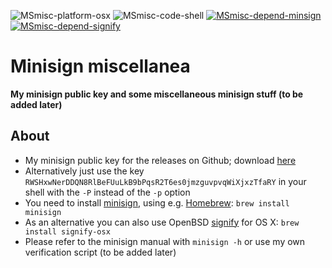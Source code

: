 ![MSmisc-platform-osx](https://img.shields.io/badge/platform-OS%20X-lightgrey.svg)
![MSmisc-code-shell](https://img.shields.io/badge/code-shell-yellow.svg)
[![MSmisc-depend-minsign](https://img.shields.io/badge/dependency-minisign%200.6-green.svg)](https://github.com/jedisct1/minisign)
[![MSmisc-depend-signify](https://img.shields.io/badge/dependency-signify-osx%201.2-green.svg)](https://nodejs.org)

# Minisign miscellanea
**My minisign public key and some miscellaneous minisign stuff (to be added later)**

## About
* My minisign public key for the releases on Github; download [here](https://github.com/JayBrown/minisign-misc/releases)
* Alternatively just use the key `RWSHxwNerDDQN8RlBeFUuLkB9bPqsR2T6es0jmzguvpvqWiXjxzTfaRY` in your shell with the `-P` instead of the `-p` option
* You need to install [minisign](https://github.com/jedisct1/minisign), using e.g. [Homebrew](http://brew.sh): `brew install minisign`
* As an alternative you can also use OpenBSD [signify](https://github.com/jpouellet/signify-osx) for OS X: `brew install signify-osx`
* Please refer to the minisign manual with `minisign -h` or use my own verification script (to be added later)
